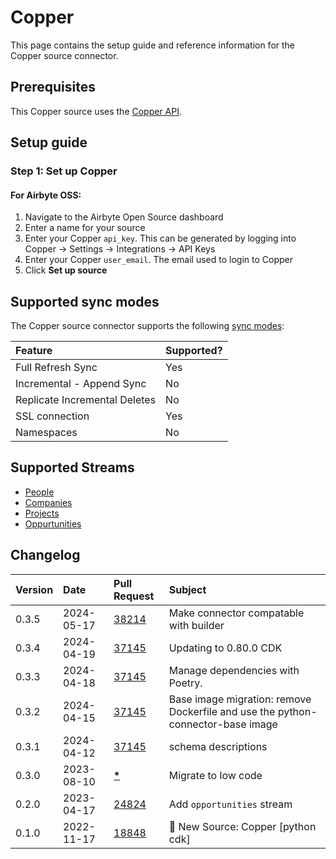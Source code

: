 # Copper

This page contains the setup guide and reference information for the Copper source connector.

## Prerequisites

This Copper source uses the [Copper API](https://developer.copper.com/).

## Setup guide

### Step 1: Set up Copper

#### For Airbyte OSS:

1. Navigate to the Airbyte Open Source dashboard
2. Enter a name for your source
3. Enter your Copper `api_key`. This can be generated by logging into Copper -> Settings -> Integrations -> API Keys
4. Enter your Copper `user_email`. The email used to login to Copper
5. Click **Set up source**

## Supported sync modes

The Copper source connector supports the following [sync modes](/cloud/core-concepts#connection-sync-modes):

| Feature                       | Supported? |
| :---------------------------- | :--------- |
| Full Refresh Sync             | Yes        |
| Incremental - Append Sync     | No         |
| Replicate Incremental Deletes | No         |
| SSL connection                | Yes        |
| Namespaces                    | No         |

## Supported Streams

- [People](https://developer.copper.com/people/list-people-search.html)
- [Companies](https://developer.copper.com/companies/list-companies-search.html)
- [Projects](https://developer.copper.com/projects/list-projects-search.html)
- [Oppurtunities](https://developer.copper.com/opportunities/list-opportunities-search.html)

## Changelog

| Version | Date       | Pull Request                                              | Subject                                                                         |
| :------ | :--------- | :-------------------------------------------------------- | :------------------------------------------------------------------------------ |
| 0.3.5   | 2024-05-17 | [38214](https://github.com/airbytehq/airbyte/pull/38214)  | Make connector compatable with builder                                          |
| 0.3.4   | 2024-04-19 | [37145](https://github.com/airbytehq/airbyte/pull/37145)  | Updating to 0.80.0 CDK                                                          |
| 0.3.3   | 2024-04-18 | [37145](https://github.com/airbytehq/airbyte/pull/37145)  | Manage dependencies with Poetry.                                                |
| 0.3.2   | 2024-04-15 | [37145](https://github.com/airbytehq/airbyte/pull/37145)  | Base image migration: remove Dockerfile and use the python-connector-base image |
| 0.3.1   | 2024-04-12 | [37145](https://github.com/airbytehq/airbyte/pull/37145)  | schema descriptions                                                             |
| 0.3.0   | 2023-08-10 | [**\***](https://github.com/airbytehq/airbyte/pull/*****) | Migrate to low code                                                             |
| 0.2.0   | 2023-04-17 | [24824](https://github.com/airbytehq/airbyte/pull/24824)  | Add `opportunities` stream                                                      |
| 0.1.0   | 2022-11-17 | [18848](https://github.com/airbytehq/airbyte/pull/18848)  | 🎉 New Source: Copper [python cdk]                                              |

